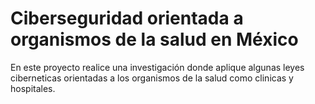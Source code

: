 # Ciberseguridad orientada a organismos de la salud en México

En este proyecto realice una investigación donde aplique algunas leyes ciberneticas orientadas a los organismos de la salud como clinicas y hospitales.
